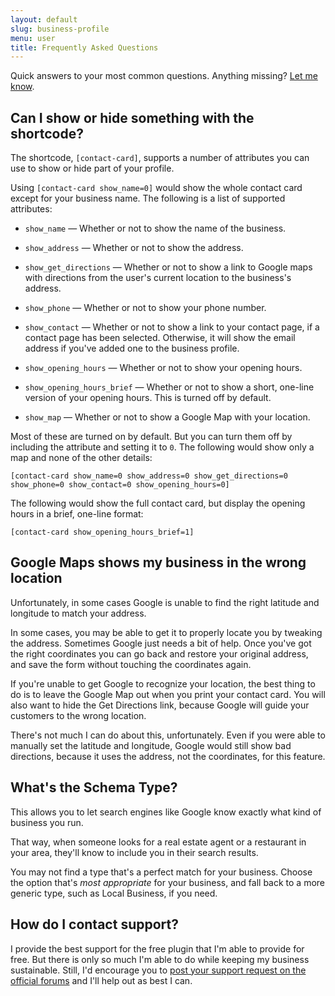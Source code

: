 ```yaml
---
layout: default
slug: business-profile
menu: user
title: Frequently Asked Questions
---
```

Quick answers to your most common questions. Anything missing? [Let me know](http://themeofthecrop.com/about/support).

## <a name="shortcode"></a> Can I show or hide something with the shortcode?

The shortcode, `[contact-card]`, supports a number of attributes you can use to show or hide part of your profile.

Using `[contact-card show_name=0]` would show the whole contact card except for your business name. The following is a list of supported attributes:

- `show_name` &mdash; Whether or not to show the name of the business.

- `show_address` &mdash; Whether or not to show the address.

- `show_get_directions` &mdash; Whether or not to show a link to Google maps with directions from the user's current location to the business's address.

- `show_phone` &mdash; Whether or not to show your phone number.

- `show_contact` &mdash; Whether or not to show a link to your contact page, if a contact page has been selected. Otherwise, it will show the email address if you've added one to the business profile.

- `show_opening_hours` &mdash; Whether or not to show your opening hours.

- `show_opening_hours_brief` &mdash; Whether or not to show a short, one-line version of your opening hours. This is turned off by default.

- `show_map` &mdash; Whether or not to show a Google Map with your location.

Most of these are turned on by default. But you can turn them off by including the attribute and setting it to `0`. The following would show only a map and none of the other details:

`[contact-card show_name=0 show_address=0 show_get_directions=0 show_phone=0 show_contact=0 show_opening_hours=0]`

The following would show the full contact card, but display the opening hours in a brief, one-line format:

`[contact-card show_opening_hours_brief=1]`

## <a name="map-latlon"></a> Google Maps shows my business in the wrong location

Unfortunately, in some cases Google is unable to find the right latitude and longitude to match your address.

In some cases, you may be able to get it to properly locate you by tweaking the address. Sometimes Google just needs a bit of help. Once you've got the right coordinates you can go back and restore your original address, and save the form without touching the coordinates again.

If you're unable to get Google to recognize your location, the best thing to do is to leave the Google Map out when you print your contact card. You will also want to hide the Get Directions link, because Google will guide your customers to the wrong location.

There's not much I can do about this, unfortunately. Even if you were able to manually set the latitude and longitude, Google would still show bad directions, because it uses the address, not the coordinates, for this feature.

## <a name="schema-type"></a> What's the Schema Type?

This allows you to let search engines like Google know exactly what kind of business you run.

That way, when someone looks for a real estate agent or a restaurant in your area, they'll know to include you in their search results.

You may not find a type that's a perfect match for your business. Choose the option that's *most appropriate* for your business, and fall back to a more generic type, such as Local Business, if you need.

## <a name="support"></a> How do I contact support?

I provide the best support for the free plugin that I'm able to provide for free. But there is only so much I'm able to do while keeping my business sustainable. Still, I'd encourage you to [post your support request on the official forums](http://wordpress.org/support/plugin/business-profile) and I'll help out as best I can.
